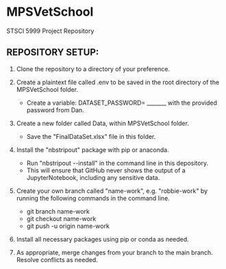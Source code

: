 # MPSVetSchool
STSCI 5999 Project Repository

## REPOSITORY SETUP: 

1. Clone the repository to a directory of your preference. 

2. Create a plaintext file called .env to be saved in the root directory of the MPSVetSchool folder. 
    - Create a variable: DATASET_PASSWORD= _______ with the provided password from Dan. 

3. Create a new folder called Data, within MPSVetSchool folder.
    - Save the "FinalDataSet.xlsx" file in this folder. 

4. Install the "nbstripout" package with pip or anaconda. 
    - Run "nbstripout --install" in the command line in this depository. 
    - This will ensure that GitHub never shows the output of a JupyterNotebook, including any sensitive data. 

5. Create your own branch called "name-work", e.g. "robbie-work" by running the following commands in the command line. 
    - git branch name-work
    - git checkout name-work
    - git push -u origin name-work 

6. Install all necessary packages using pip or conda as needed. 

7. As appropriate, merge changes from your branch to the main branch. Resolve conflicts as needed.

